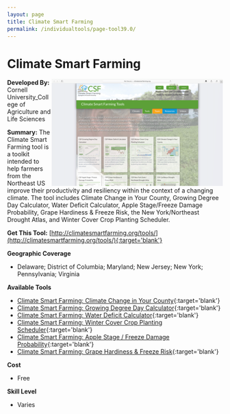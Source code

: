 ```yaml
---
layout: page
title: Climate Smart Farming
permalink: /individualtools/page-tool39.0/
---
```

# Climate Smart Farming

<img src="/images/scaled_250_400/TOOLID_39.0_ScreenCapture-1.png" style="max-height:250px;max-width:400;" align="right"/>

**Developed By:** Cornell University_College of Agriculture and Life Sciences

**Summary:** The Climate Smart Farming tool is a toolkit intended to help farmers from the Northeast US  improve their productivity and resiliency within the context of a changing climate. The tool includes Climate Change in Your County, Growing Degree Day Calculator, Water Deficit Calculator, Apple Stage/Freeze Damage Probability, Grape Hardiness & Freeze Risk, the New York/Northeast Drought Atlas, and Winter Cover Crop Planting Scheduler.

**Get This Tool:** [http://climatesmartfarming.org/tools/](http://climatesmartfarming.org/tools/){:target='blank'}

**Geographic Coverage**

* Delaware; District of Columbia; Maryland; New Jersey; New York; Pennsylvania; Virginia

**Available Tools**

*  [Climate Smart Farming: Climate Change in Your County](/collection/page-tool39.1/){:target='blank'}
*  [Climate Smart Farming: Growing Degree Day Calculator](/collection/page-tool39.2/){:target='blank'}
*  [Climate Smart Farming: Water Deficit Calculator](/collection/page-tool39.3/){:target='blank'}
*  [Climate Smart Farming: Winter Cover Crop Planting Scheduler](/collection/page-tool39.4/){:target='blank'}
*  [Climate Smart Farming: Apple Stage / Freeze Damage Probability](/collection/page-tool39.5/){:target='blank'}
*  [Climate Smart Farming: Grape Hardiness & Freeze Risk](/collection/page-tool39.6/){:target='blank'}

**Cost**

* Free

**Skill Level**

* Varies
